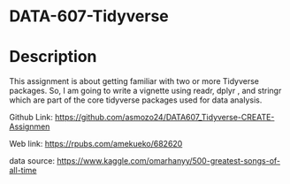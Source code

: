# DATA-607-Tidyverse

# Description
This assignment is about getting familiar with two or more Tidyverse packages. So, I am going to write a vignette using readr, dplyr , and stringr which are part of the core tidyverse packages used for data analysis.

Github Link: https://github.com/asmozo24/DATA607_Tidyverse-CREATE-Assignmen

Web link: https://rpubs.com/amekueko/682620


data source: https://www.kaggle.com/omarhanyy/500-greatest-songs-of-all-time
